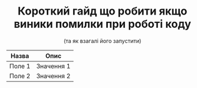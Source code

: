 <div align="center">
  <h1>Короткий гайд що робити якщо виники помилки при роботі коду</h1>
  <p>(та як взагалі його запустити)</p>
</div>

| Назва | Опис       |
|-------|------------|
| Поле 1| Значення 1 |
| Поле 2| Значення 2 |
